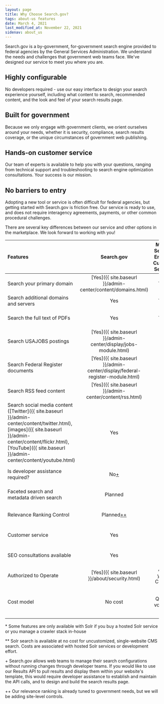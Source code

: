 ```yaml
---
layout: page
title: Why Choose Search.gov? 
tags: about-us features
date: March 4, 2021
last_modified_at: November 22, 2021
sidenav: about_us
---
```


Search.gov is a by-government, for-government search engine provided to federal agencies by the General Services Administration. We understand the needs and challenges that government web teams face. We've designed our service to meet you where you are.

## Highly configurable

No developers required - use our easy interface to design your search experience yourself, including what content to search, recommended content, and the look and feel of your search results page.

## Built for government

Because we only engage with government clients, we orient ourselves around your needs, whether it is security, compliance, search results coverage, or the unique circumstances of government web publishing.

## Hands-on customer service

Our team of experts is available to help you with your questions, ranging from technical support and troubleshooting to search engine optimization consultations. Your success is our mission.

## No barriers to entry

Adopting a new tool or service is often difficult for federal agencies, but getting started with Search.gov is friction free. Our service is ready to use, and does not require interagency agreements, payments, or other common procedural challenges.

There are several key differences between our service and other options in the marketplace. We look forward to working with you!

| Features | Search.gov | Major Search Engine Custom Search | Solr | Other Site Search Tools |
| :-- | :--: | :--: | :--: | :--: |
| Search your primary domain | [Yes]({{ site.baseurl }}/admin-center/content/domains.html) | Yes | Yes | Yes |
| Search additional domains and servers | Yes | Yes | No[\*](#1star) | Yes |
| Search the full text of PDFs | Yes | Yes | No[\*](#1star) | Depends on the service |
| Search USAJOBS postings | [Yes]({{ site.baseurl }}/admin-center/display/jobs-module.html) | No | No | No |
| Search Federal Register documents | [Yes]({{ site.baseurl }}/admin-center/display/federal-register-module.html) | No | No | No |
| Search RSS feed content | [Yes]({{ site.baseurl }}/admin-center/content/rss.html) | No | No | No |
| Search social media content ([Twitter]({{ site.baseurl }}/admin-center/content/twitter.html), [images]({{ site.baseurl }}/admin-center/content/flickr.html), [YouTube]({{ site.baseurl }}/admin-center/content/youtube.html) | Yes | No | No | No |
| Is developer assistance required? | No[\+](#1plus) | No | No[\*](#1star) | Depends on the service |
| Faceted search and metadata driven search | Planned | No | Yes | Depends on the service |
| Relevance Ranking Control | Planned[\+\+](#2plus) | No | No | Depends on the service |
| Customer service | Yes | No | No | Depends on the service |
| SEO consultations available | Yes | No | No | Depends on the service |
| Authorized to Operate | [Yes]({{ site.baseurl }}/about/security.html) | Ask your CISSO | Ask your CISSO | Ask your CISSO |
| Cost model | No cost | Query volume | No cost[\*\*](#2star)  | Size of index plus query volume |

<a name="1star"></a>\* Some features are only available with Solr if you buy a hosted Solr service or you manage a crawler stack in-house

<a name="2star"></a>\*\* Solr search is available at no cost for uncustomized, single-website CMS search. Costs are associated with hosted Solr services or development effort.

<a name="1plus"></a>\+ Search.gov allows web teams to manage their search configurations without running changes through developer teams. If you would like to use our Results API to pull results and display them within your website's template, this would require developer assistance to establish and maintain the API calls, and to design and build the search results page.

<a name="2plus"></a>\+\+ Our relevance ranking is already tuned to government needs, but we will be adding site-level controls.
